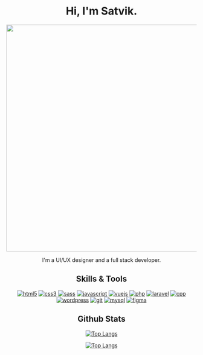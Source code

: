 
<h1 align="center"> Hi, I'm Satvik.</h1>

<p align="center">
  <img src="https://c.tenor.com/ang0VzOwbdAAAAAC/the-matrix-reloaded-matrix.gif" width="600" hieght="400"/>
  </p>

<p align="center">I'm a UI/UX designer and a full stack developer.</p>





<h2 align="center"> Skills & Tools</h2>

<div align="center"> 

[![html5](https://img.shields.io/badge/HTML5-E34F26?style=for-the-badge&logo=html5&logoColor=white)](https://developer.mozilla.org/en-US/docs/Web/HTML)
[![css3](https://img.shields.io/badge/CSS3-1572B6?style=for-the-badge&logo=css3&logoColor=white)](https://developer.mozilla.org/en-US/docs/Web/CSS)
[![sass](https://img.shields.io/badge/Sass-CC6699?style=for-the-badge&logo=sass&logoColor=white)](https://sass-lang.com/)
[![javascript](https://img.shields.io/badge/JavaScript-323330?style=for-the-badge&logo=javascript&logoColor=F7DF1E)](https://javascript.info/)
[![vuejs](https://img.shields.io/badge/Vue.js-35495E?style=for-the-badge&logo=vuedotjs&logoColor=4FC08D)](https://vuejs.org/)
[![php](https://img.shields.io/badge/PHP-777BB4?style=for-the-badge&logo=php&logoColor=white)](https://www.php.net/)
[![laravel](https://img.shields.io/badge/Laravel-FF2D20?style=for-the-badge&logo=laravel&logoColor=white)](https://laravel.com/)
[![cpp](https://img.shields.io/badge/C%2B%2B-00599C?style=for-the-badge&logo=c%2B%2B&logoColor=white)](https://cplusplus.com/reference/)
[![wordpress](https://img.shields.io/badge/Wordpress-21759B?style=for-the-badge&logo=wordpress&logoColor=white)](https://developer.wordpress.com/docs/)
[![git](https://img.shields.io/badge/GIT-E44C30?style=for-the-badge&logo=git&logoColor=white)](https://git-scm.com/doc)
[![mysql](https://img.shields.io/badge/MySQL-005C84?style=for-the-badge&logo=mysql&logoColor=white)](https://dev.mysql.com/doc/)
[![figma](https://img.shields.io/badge/Figma-F24E1E?style=for-the-badge&logo=figma&logoColor=white)](https://www.figma.com/)

</div>

<h2 align="center"> Github Stats </h2>

<div align="center"> 

<!-- [![Satvik's GitHub stats](https://github-readme-stats.vercel.app/api?username=satvikpopli&theme=github_dark&show_icons=true)]() -->

[![Top Langs](https://github-readme-streak-stats.herokuapp.com/?user=satvikpopli&theme=tokyonight)]()
  
[![Top Langs](https://github-readme-stats.vercel.app/api/top-langs/?username=satvikpopli&layout=compact&theme=github_dark)]()


</div>
